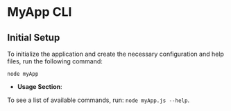 # MyApp CLI

## Initial Setup

To initialize the application and create the necessary configuration and help files, run the following command:

`node myApp`

- **Usage Section**:

To see a list of available commands, run:
`node myApp.js --help`.
